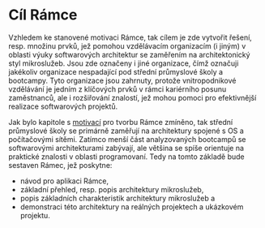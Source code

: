 # Cíl Rámce
Vzhledem ke stanovené motivaci Rámce, tak cílem je zde vytvořit řešení, resp. množinu prvků, jež pomohou vzdělávacím organizacím (i jiným) v oblasti výuky softwarových architektur se zaměřením na architektonický styl mikroslužeb. Jsou zde označeny i jiné organizace, čímž označuji jakékoliv organizace nespadající pod střední průmyslové školy a bootcampy. Tyto organizace jsou zahrnuty, protože vnitropodnikové vzdělávání je jedním z klíčových prvků v rámci kariérního posunu zaměstnanců, ale i rozšiřování znalostí, jež mohou pomoci pro efektivnější realizace softwarových projektů.

Jak bylo kapitole s [motivací](./framework/introduction?id=motivace) pro tvorbu Rámce zmíněno, tak střední průmyslové školy se primárně zaměřují na architektury spojené s OS a počítačovými sítěmi. Zatímco menší část analyzovaných bootcampů se softwarovými architekturami zabývají, ale většina se spíše orientuje na praktické znalosti v oblasti programovaní. Tedy na tomto základě bude sestaven Rámec, jež poskytne:
- návod pro aplikaci Rámce,
- základní přehled, resp. popis architektury mikroslužeb,
- popis základních charakteristik architektury mikroslužeb a
- demonstraci této architektury na reálných projektech a ukázkovém projektu.
